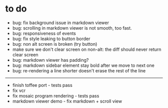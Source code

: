 # to do

- bug: fix background issue in markdown viewer
- bug: scrolling in markdown viewer is not smooth, too fast.
- bug: responsiveness of events
- bug: fix style leaking to button border
- bug: non alt screen is broken (try button)
- make sure we don't clear screen on non-alt: the diff should never return clear screen
- bug: markdown viewer has padding?
- bug: markdown sidebar element stay bold after we move to next one
- bug: re-rendering a line shorter doesn't erase the rest of the line

---

- finish toffee port - tests pass
- fix vcr
- fix mosaic program rendering - tests pass
- markdown viewer demo - fix markdown + scroll view
